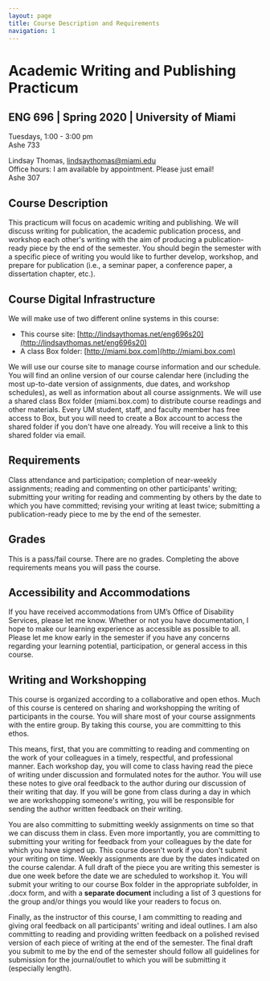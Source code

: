 ```yaml
---
layout: page
title: Course Description and Requirements
navigation: 1
---
```

# Academic Writing and Publishing Practicum
## ENG 696 | Spring 2020 | University of Miami

Tuesdays, 1:00 - 3:00 pm<br/>
Ashe 733

Lindsay Thomas, [lindsaythomas@miami.edu](lindsaythomas@miami.edu)<br/>
Office hours: I am available by appointment. Please just email!<br/>
Ashe 307

## Course Description
This practicum will focus on academic writing and publishing. We will discuss writing for publication, the academic publication process, and workshop each other's writing with the aim of producing a publication-ready piece by the end of the semester. You should begin the semester with a specific piece of writing you would like to further develop, workshop, and prepare for publication (i.e., a seminar paper, a conference paper, a dissertation chapter, etc.).

## Course Digital Infrastructure
We will make use of two different online systems in this course:
* This course site: [http://lindsaythomas.net/eng696s20](http://lindsaythomas.net/eng696s20)
* A class Box folder: [http://miami.box.com](http://miami.box.com)

We will use our course site to manage course information and our schedule. You will find an online version of our course calendar here (including the most up-to-date version of assignments, due dates, and workshop schedules), as well as information about all course assignments. We will use a shared class Box folder (miami.box.com) to distribute course readings and other materials. Every UM student, staff, and faculty member has free access to Box, but you will need to create a Box account to access the shared folder if you don't have one already. You will receive a link to this shared folder via email.

## Requirements
Class attendance and participation; completion of near-weekly assignments; reading and commenting on other participants' writing; submitting your writing for reading and commenting by others by the date to which you have committed; revising your writing at least twice; submitting a publication-ready piece to me by the end of the semester.

## Grades
This is a pass/fail course. There are no grades. Completing the above requirements means you will pass the course.

## Accessibility and Accommodations
If you have received accommodations from UM’s Office of Disability Services, please let me know. Whether or not you have documentation, I hope to make our learning experience as accessible as possible to all. Please let me know early in the semester if you have any concerns regarding your learning potential, participation, or general access in this course.

## Writing and Workshopping
This course is organized according to a collaborative and open ethos. Much of this course is centered on sharing and workshopping the writing of participants in the course. You will share most of your course assignments with the entire group. By taking this course, you are committing to this ethos.

This means, first, that you are committing  to reading and commenting on the work of your colleagues in a timely, respectful, and professional manner. Each workshop day, you will come to class having read the piece of writing under discussion and formulated notes for the author. You will use these notes to give oral feedback to the author during our discussion of their writing that day. If you will be gone from class during a day in which we are workshopping someone's writing, you will be responsible for sending the author written feedback on their writing.

You are also committing to submitting weekly assignments on time so that we can discuss them in class. Even more importantly, you are committing to submitting your writing for feedback from your colleagues by the date for which you have signed up. This course doesn't work if you don't submit your writing on time. Weekly assignments are due by the dates indicated on the course calendar. A full draft of the piece you are writing this semester is due one week before the date we are scheduled to workshop it. You will submit your writing to our course Box folder in the appropriate subfolder, in .docx form, and with a **separate document** including a list of 3 questions for the group and/or things you would like your readers to focus on.

Finally, as the instructor of this course, I am committing to reading and giving oral feedback on all participants' writing and ideal outlines. I am also committing to reading and providing written feedback on a polished revised version of each piece of writing at the end of the semester. The final draft you submit to me by the end of the semester should follow all guidelines for submission for the journal/outlet to which you will be submitting it (especially length).
